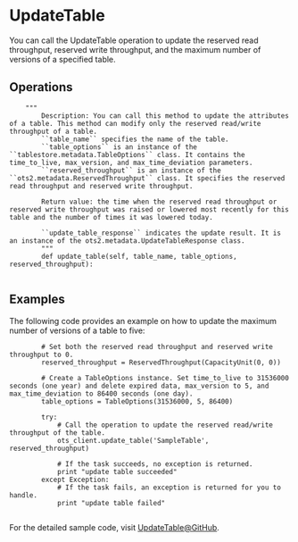 # UpdateTable

You can call the UpdateTable operation to update the reserved read throughput, reserved write throughput, and the maximum number of versions of a specified table.

## Operations

```
    """
        Description: You can call this method to update the attributes of a table. This method can modify only the reserved read/write throughput of a table.
        ``table_name`` specifies the name of the table.
        ``table_options`` is an instance of the ``tablestore.metadata.TableOptions`` class. It contains the time_to_live, max_version, and max_time_deviation parameters.
        ``reserved_throughput`` is an instance of the ``ots2.metadata.ReservedThroughput`` class. It specifies the reserved read throughput and reserved write throughput.

        Return value: the time when the reserved read throughput or reserved write throughput was raised or lowered most recently for this table and the number of times it was lowered today.

        ``update_table_response`` indicates the update result. It is an instance of the ots2.metadata.UpdateTableResponse class.
        """
        def update_table(self, table_name, table_options, reserved_throughput):
			
```

## Examples

The following code provides an example on how to update the maximum number of versions of a table to five:

```
        # Set both the reserved read throughput and reserved write throughput to 0.
        reserved_throughput = ReservedThroughput(CapacityUnit(0, 0))

        # Create a TableOptions instance. Set time_to_live to 31536000 seconds (one year) and delete expired data, max_version to 5, and max_time_deviation to 86400 seconds (one day).
        table_options = TableOptions(31536000, 5, 86400)

        try:
            # Call the operation to update the reserved read/write throughput of the table.
            ots_client.update_table('SampleTable', reserved_throughput)

            # If the task succeeds, no exception is returned.
            print "update table succeeded"
        except Exception:
            # If the task fails, an exception is returned for you to handle.
            print "update table failed"
			
```

For the detailed sample code, visit [UpdateTable@GitHub](https://github.com/aliyun/aliyun-tablestore-python-sdk/blob/master/examples/table_operations.py).

